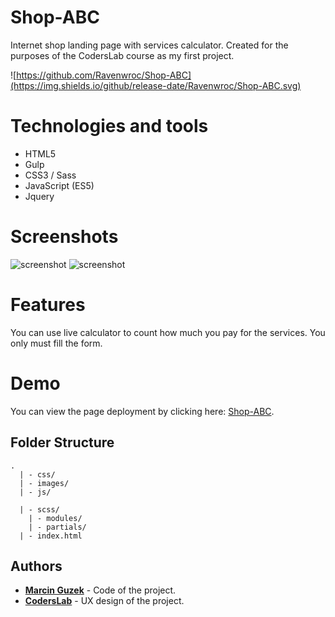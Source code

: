 # Shop-ABC
Internet shop landing page with services calculator. Created for the purposes of the CodersLab course as my first project.

![https://github.com/Ravenwroc/Shop-ABC](https://img.shields.io/github/release-date/Ravenwroc/Shop-ABC.svg)

# Technologies and tools
* HTML5
* Gulp
* CSS3 / Sass
* JavaScript (ES5)
* Jquery

# Screenshots
![screenshot](https://i.imgur.com/BWsn75l.jpg)
![screenshot](https://i.imgur.com/sVCqZTd.jpg)

# Features
You can use live calculator to count how much you pay for the services. You only must fill the form.

# Demo
You can view the page deployment by clicking here: [Shop-ABC](https://ravenwroc.github.io/Shop-ABC/).

## Folder Structure
```
.
  | - css/      
  | - images/  
  | - js/
       
  | - scss/
    | - modules/   
    | - partials/   
  | - index.html  

```
## Authors

* **[Marcin Guzek](https://github.com/Ravenwroc/)** - Code of the project.
* **[CodersLab](https://github.com/CodersLab)** - UX design of the project.
